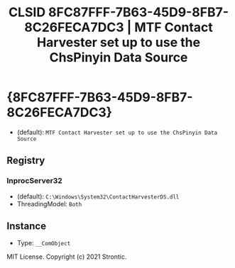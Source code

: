 ﻿---
title: "CLSID 8FC87FFF-7B63-45D9-8FB7-8C26FECA7DC3 | MTF Contact Harvester set up to use the ChsPinyin Data Source"
excerpt: What is COM-Object CLSID 8FC87FFF-7B63-45D9-8FB7-8C26FECA7DC3?
---

# {8FC87FFF-7B63-45D9-8FB7-8C26FECA7DC3}

* (default): `MTF Contact Harvester set up to use the ChsPinyin Data Source`

## Registry


### InprocServer32

* (default): `C:\Windows\System32\ContactHarvesterDS.dll`
* ThreadingModel: `Both`

## Instance

* Type: `__ComObject`

MIT License. Copyright (c) 2021 Strontic.


